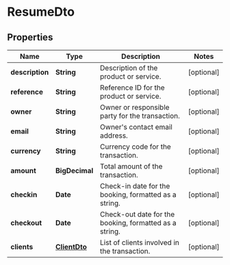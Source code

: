 # ResumeDto

## Properties
Name | Type | Description | Notes
------------ | ------------- | ------------- | -------------
**description** | **String** | Description of the product or service. | [optional] 
**reference** | **String** | Reference ID for the product or service. | [optional] 
**owner** | **String** | Owner or responsible party for the transaction. | [optional] 
**email** | **String** | Owner&#x27;s contact email address. | [optional] 
**currency** | **String** | Currency code for the transaction. | [optional] 
**amount** | **BigDecimal** | Total amount of the transaction. | [optional] 
**checkin** | **Date** | Check-in date for the booking, formatted as a string. | [optional] 
**checkout** | **Date** | Check-out date for the booking, formatted as a string. | [optional] 
**clients** | [**ClientDto**](ClientDto.md) | List of clients involved in the transaction. | [optional] 
